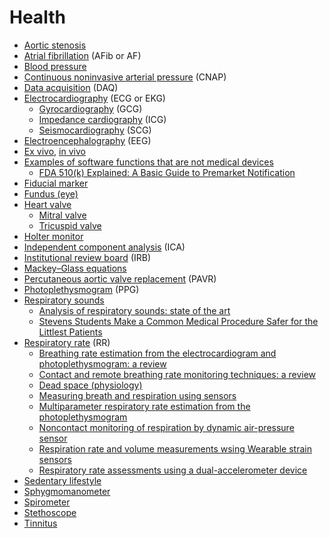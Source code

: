 # Health
* [Aortic stenosis](https://en.wikipedia.org/wiki/Aortic_stenosis)
* [Atrial fibrillation](https://en.wikipedia.org/wiki/Atrial_fibrillation) (AFib or AF)
* [Blood pressure](https://en.wikipedia.org/wiki/Blood_pressure)
* [Continuous noninvasive arterial pressure](https://en.wikipedia.org/wiki/Continuous_noninvasive_arterial_pressure) (CNAP)
* [Data acquisition](https://en.wikipedia.org/wiki/Data_acquisition) (DAQ)
* [Electrocardiography](https://en.wikipedia.org/wiki/Electrocardiography) (ECG or EKG)
  * [Gyrocardiography](https://www.ncbi.nlm.nih.gov/pmc/articles/PMC7700364/) (GCG)
  * [Impedance cardiography](https://en.wikipedia.org/wiki/Impedance_cardiography) (ICG)
  * [Seismocardiography](https://www.ncbi.nlm.nih.gov/pmc/articles/PMC8189030/) (SCG)
* [Electroencephalography](https://en.wikipedia.org/wiki/Electroencephalography) (EEG)
* [Ex vivo](https://en.wikipedia.org/wiki/Ex_vivo), [in vivo](https://en.wikipedia.org/wiki/In_vivo)
* [Examples of software functions that are not medical devices](https://www.fda.gov/medical-devices/device-software-functions-including-mobile-medical-applications/examples-software-functions-are-not-medical-devices)
  * [FDA 510(k) Explained: A Basic Guide to Premarket Notification](https://www.thefdagroup.com/blog/510k-explained)
* [Fiducial marker](https://en.wikipedia.org/wiki/Fiducial_marker)
* [Fundus (eye)](https://en.wikipedia.org/wiki/Fundus_(eye))
* [Heart valve](https://en.wikipedia.org/wiki/Heart_valve)
  * [Mitral valve](https://en.wikipedia.org/wiki/Mitral_valve)
  * [Tricuspid valve](https://en.wikipedia.org/wiki/Tricuspid_valve)
* [Holter monitor](https://en.wikipedia.org/wiki/Holter_monitor)
* [Independent component analysis](https://en.wikipedia.org/wiki/Independent_component_analysis) (ICA)
* [Institutional review board](https://en.wikipedia.org/wiki/Institutional_review_board) (IRB)
* [Mackey–Glass equations](https://en.wikipedia.org/wiki/Mackey%E2%80%93Glass_equations)
* [Percutaneous aortic valve replacement](https://en.wikipedia.org/wiki/Percutaneous_aortic_valve_replacement) (PAVR)
* [Photoplethysmogram](https://en.wikipedia.org/wiki/Photoplethysmogram) (PPG)
* [Respiratory sounds](https://en.wikipedia.org/wiki/Respiratory_sounds)
  * [Analysis of respiratory sounds: state of the art](https://www.ncbi.nlm.nih.gov/pmc/articles/PMC2990233/)
  * [Stevens Students Make a Common Medical Procedure Safer for the Littlest Patients](https://www.stevens.edu/news/stevens-students-make-common-medical-procedure-safer-littlest-patients)
* [Respiratory rate](https://en.wikipedia.org/wiki/Respiratory_rate) (RR)
  * [Breathing rate estimation from the electrocardiogram and photoplethysmogram: a review](https://ieeexplore.ieee.org/document/8081839)
  * [Contact and remote breathing rate monitoring techniques: a review](https://www.ncbi.nlm.nih.gov/pmc/articles/PMC8769001/)
  * [Dead space (physiology)](https://en.wikipedia.org/wiki/Dead_space_(physiology))
  * [Measuring breath and respiration using sensors](https://www.news-medical.net/whitepaper/20181015/Measuring-Breath-and-Respiration-Using-Sensors.aspx)
  * [Multiparameter respiratory rate estimation from the photoplethysmogram](https://ieeexplore.ieee.org/document/6458992)
  * [Noncontact monitoring of respiration by dynamic air-pressure sensor](https://www.ncbi.nlm.nih.gov/pmc/articles/PMC4581013/)
  * [Respiration rate and volume measurements wsing Wearable strain sensors](https://www.nature.com/articles/s41746-019-0083-3)
  * [Respiratory rate assessments using a dual-accelerometer device](https://www.sciencedirect.com/science/article/abs/pii/S1569904813003698)
* [Sedentary lifestyle](https://en.wikipedia.org/wiki/Sedentary_lifestyle)
* [Sphygmomanometer](https://en.wikipedia.org/wiki/Sphygmomanometer)
* [Spirometer](https://en.wikipedia.org/wiki/Spirometer)
* [Stethoscope](Stethoscope)
* [Tinnitus](https://en.wikipedia.org/wiki/Tinnitus)
